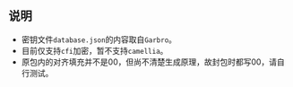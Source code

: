 ## 说明
* 密钥文件`database.json`的内容取自`Garbro`。
* 目前仅支持`cfi`加密，暂不支持`camellia`。
* 原包内的对齐填充并不是00，但尚不清楚生成原理，故封包时都写00，请自行测试。
